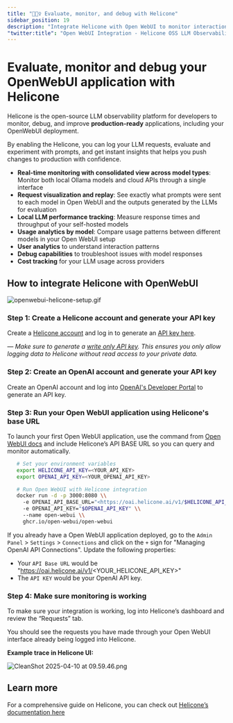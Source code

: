 ```yaml
---
title: "🕵🏻‍♀️ Evaluate, monitor, and debug with Helicone"
sidebar_position: 19
description: "Integrate Helicone with Open WebUI to monitor interactions across Ollama, OpenAI-compatible APIs, and custom LLM setups."
"twitter:title": "Open WebUI Integration - Helicone OSS LLM Observability"
---
```


# Evaluate, monitor and debug your OpenWebUI application with Helicone

Helicone is the open-source LLM observability platform for developers to monitor, debug, and improve **production-ready** applications, including your OpenWebUI deployment. 

By enabling the Helicone, you can log your LLM requests, evaluate and experiment with prompts, and get instant insights that helps you push changes to production with confidence.

- **Real-time monitoring with consolidated view across model types**: Monitor both local Ollama models and cloud APIs through a single interface
- **Request visualization and replay**: See exactly what prompts were sent to each model in Open WebUI and the outputs generated by the LLMs for evaluation
- **Local LLM performance tracking**: Measure response times and throughput of your self-hosted models
- **Usage analytics by model**: Compare usage patterns between different models in your Open WebUI setup
- **User analytics** to understand interaction patterns
- **Debug capabilities** to troubleshoot issues with model responses
- **Cost tracking** for your LLM usage across providers

## How to integrate Helicone with OpenWebUI

![openwebui-helicone-setup.gif](attachment:dcdf0ed1-30d6-4fb8-8bbb-6d43d1577d9d:openwebui-helicone-setup.gif)

### Step 1: Create a Helicone account and generate your API key

Create a [Helicone account](https://www.helicone.ai/) and log in to generate an [API key here](https://us.helicone.ai/settings/api-keys).

*— Make sure to generate a [write only API key](helicone-headers/helicone-auth). This ensures you only allow logging data to Helicone without read access to your private data.*

### Step 2: Create an OpenAI account and generate your API key

 Create an OpenAI account and log into [OpenAI's Developer Portal](https://platform.openai.com/account/api-keys) to generate an API key.

### Step 3: Run your Open WebUI application using Helicone's base URL

To launch your first Open WebUI application, use the command from [Open WebUI docs](https://docs.openwebui.com/) and include Helicone’s API BASE URL so you can query and monitor automatically.

```bash
   # Set your environment variables
   export HELICONE_API_KEY=<YOUR_API_KEY>
   export OPENAI_API_KEY=<YOUR_OPENAI_API_KEY>

   # Run Open WebUI with Helicone integration
   docker run -d -p 3000:8080 \\
     -e OPENAI_API_BASE_URL="<https://oai.helicone.ai/v1/$HELICONE_API_KEY>" \\
     -e OPENAI_API_KEY="$OPENAI_API_KEY" \\
     --name open-webui \\
     ghcr.io/open-webui/open-webui
```

If you already have a Open WebUI application deployed, go to the `Admin Panel` > `Settings` > `Connections` and click on the `+` sign for "Managing OpenAI API Connections". Update the following properties:

- Your `API Base URL` would be "https://oai.helicone.ai/v1/<YOUR_HELICONE_API_KEY>"
- The `API KEY` would be your OpenAI API key.

### Step 4: Make sure monitoring is working

To make sure your integration is working, log into Helicone’s dashboard and review the “Requests” tab.

You should see the requests you have made through your Open WebUI interface already being logged into Helicone.

**Example trace in Helicone UI:**

![CleanShot 2025-04-10 at 09.59.46.png](attachment:02ec1f65-d1a7-4691-b768-d9d19258d0b8:CleanShot_2025-04-10_at_09.59.46.png)

## Learn more

For a comprehensive guide on Helicone, you can check out [Helicone’s documentation here](https://docs.helicone.ai/getting-started/quick-start)
